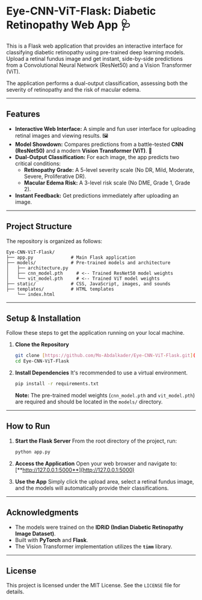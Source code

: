 # Eye-CNN-ViT-Flask: Diabetic Retinopathy Web App 🩺

This is a Flask web application that provides an interactive interface for classifying diabetic retinopathy using pre-trained deep learning models. Upload a retinal fundus image and get instant, side-by-side predictions from a Convolutional Neural Network (ResNet50) and a Vision Transformer (ViT).

The application performs a dual-output classification, assessing both the severity of retinopathy and the risk of macular edema.

***

## Features

-   **Interactive Web Interface:** A simple and fun user interface for uploading retinal images and viewing results. 🖼️
-   **Model Showdown:** Compares predictions from a battle-tested **CNN (ResNet50)** and a modern **Vision Transformer (ViT)**. 🥊
-   **Dual-Output Classification:** For each image, the app predicts two critical conditions:
    -   **Retinopathy Grade:** A 5-level severity scale (No DR, Mild, Moderate, Severe, Proliferative DR).
    -   **Macular Edema Risk:** A 3-level risk scale (No DME, Grade 1, Grade 2).
-   **Instant Feedback:** Get predictions immediately after uploading an image.

***

## Project Structure

The repository is organized as follows:

```
Eye-CNN-ViT-Flask/
├── app.py              # Main Flask application
├── models/             # Pre-trained models and architecture
│   ├── architecture.py
│   ├── cnn_model.pth     # <-- Trained ResNet50 model weights
│   └── vit_model.pth     # <-- Trained ViT model weights
├── static/             # CSS, JavaScript, images, and sounds
├── templates/          # HTML templates
    └── index.html
```

***

## Setup & Installation

Follow these steps to get the application running on your local machine.

1.  **Clone the Repository**
    ```bash
    git clone [https://github.com/Mo-Abdalkader/Eye-CNN-ViT-Flask.git](https://github.com/Mo-Abdalkader/Eye-CNN-ViT-Flask.git)
    cd Eye-CNN-ViT-Flask
    ```

2.  **Install Dependencies**
    It's recommended to use a virtual environment.
    ```bash
    pip install -r requirements.txt
    ```
    **Note:** The pre-trained model weights (`cnn_model.pth` and `vit_model.pth`) are required and should be located in the `models/` directory.

***

## How to Run

1.  **Start the Flask Server**
    From the root directory of the project, run:
    ```bash
    python app.py
    ```

2.  **Access the Application**
    Open your web browser and navigate to:
    [**http://127.0.0.1:5000**](http://127.0.0.1:5000)

3.  **Use the App**
    Simply click the upload area, select a retinal fundus image, and the models will automatically provide their classifications.

***

## Acknowledgments

-   The models were trained on the **IDRiD (Indian Diabetic Retinopathy Image Dataset)**.
-   Built with **PyTorch** and **Flask**.
-   The Vision Transformer implementation utilizes the **`timm`** library.

***

## License

This project is licensed under the MIT License. See the `LICENSE` file for details.
